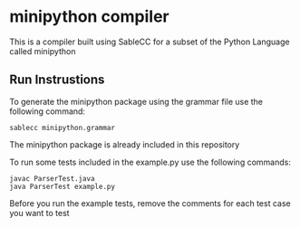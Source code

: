 # minipython compiler
This is a compiler built using SableCC for a subset of the Python Language called minipython

## Run Instrustions
To generate the minipython package using the grammar file use the following command:
```
sablecc minipython.grammar
```
The minipython package is already included in this repository


To run some tests included in the example.py use the following commands:
```
javac ParserTest.java
java ParserTest example.py
```
Before you run the example tests, remove the comments for each test case you want to test
